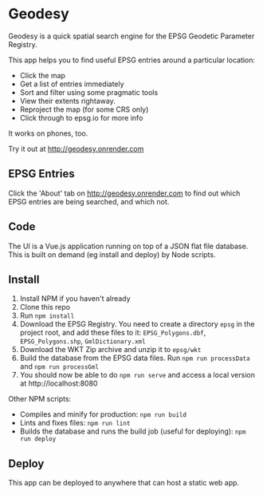 # Geodesy

Geodesy is a quick spatial search engine for the EPSG Geodetic Parameter Registry.

This app helps you to find useful EPSG entries around a particular location:

- Click the map
- Get a list of entries immediately
- Sort and filter using some pragmatic tools
- View their extents rightaway.
- Reproject the map (for some CRS only)
- Click through to epsg.io for more info

It works on phones, too.

Try it out at http://geodesy.onrender.com

## EPSG Entries

Click the 'About' tab on http://geodesy.onrender.com to find out which EPSG entries are
being searched, and which not.

## Code

The UI is a Vue.js application running on top of a JSON flat file database. This is built on demand (eg install and deploy) by Node scripts.

## Install

1. Install NPM if you haven't already
2. Clone this repo
3. Run `npm install`
4. Download the EPSG Registry. You need to create a directory `epsg` in the project root, and add these files to it: `EPSG_Polygons.dbf`, `EPSG_Polygons.shp`, `GmlDictionary.xml`
5. Download the WKT Zip archive and unzip it to `epsg/wkt`
6. Build the database from the EPSG data files. Run `npm run processData` and `npm run processGml`
7. You should now be able to do `npm run serve` and access a local version at http://localhost:8080

Other NPM scripts:

- Compiles and minify for production: `npm run build`
- Lints and fixes files: `npm run lint`
- Builds the database and runs the build job (useful for deploying): `npm run deploy`

## Deploy

This app can be deployed to anywhere that can host a static web app.

